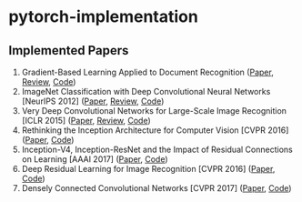 # pytorch-implementation
## Implemented Papers
1. Gradient-Based Learning Applied to Document Recognition ([Paper](http://yann.lecun.com/exdb/publis/pdf/lecun-01a.pdf), [Review](https://jjuon.tistory.com/21), [Code](https://github.com/JJuOn/pytorch-implementation/blob/main/1.LeNet5.ipynb))  
2. ImageNet Classification with Deep Convolutional Neural Networks [NeurIPS 2012] ([Paper](https://papers.nips.cc/paper/2012/hash/c399862d3b9d6b76c8436e924a68c45b-Abstract.html), [Review](https://jjuon.tistory.com/22), [Code](https://github.com/JJuOn/pytorch-implementation/blob/main/2.AlexNet.ipynb))  
3. Very Deep Convolutional Networks for Large-Scale Image Recognition [ICLR 2015] ([Paper](https://arxiv.org/abs/1409.1556), [Review](https://jjuon.tistory.com/23), [Code](https://github.com/JJuOn/pytorch-implementation/blob/main/3.VGG.ipynb))
4. Rethinking the Inception Architecture for Computer Vision [CVPR 2016] ([Paper](https://arxiv.org/abs/1512.00567), [Code](https://github.com/JJuOn/pytorch-implementation/blob/main/4.Inception_V3.ipynb))
5. Inception-V4, Inception-ResNet and the Impact of Residual Connections on Learning [AAAI 2017] ([Paper](https://arxiv.org/abs/1602.07261), [Code](https://github.com/JJuOn/pytorch-implementation/blob/main/5.Inception_V4.ipynb))
6. Deep Residual Learning for Image Recognition [CVPR 2016] ([Paper](https://arxiv.org/abs/1512.03385), [Code](https://github.com/JJuOn/pytorch-implementation/blob/main/6.ResNet18.ipynb))
7. Densely Connected Convolutional Networks [CVPR 2017] ([Paper](https://arxiv.org/abs/1608.06993), [Code](https://github.com/JJuOn/pytorch-implementation/blob/main/7.DenseNet121.ipynb))
